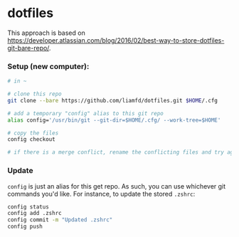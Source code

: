 # dotfiles
This approach is based on https://developer.atlassian.com/blog/2016/02/best-way-to-store-dotfiles-git-bare-repo/.

### Setup (new computer):
```sh
# in ~

# clone this repo
git clone --bare https://github.com/liamfd/dotfiles.git $HOME/.cfg

# add a temporary "config" alias to this git repo
alias config='/usr/bin/git --git-dir=$HOME/.cfg/ --work-tree=$HOME'

# copy the files
config checkout

# if there is a merge conflict, rename the conflicting files and try again
```

### Update

`config` is just an alias for this get repo. As such, you can use whichever git commands you'd like. For instance, to update the stored `.zshrc`:

```sh
config status
config add .zshrc
config commit -m "Updated .zshrc"
config push
```
